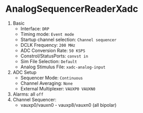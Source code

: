 # AnalogSequencerReaderXadc

1. Basic
    - Interface: `DRP`
    - Timing mode: `Event mode`
    - Startup channel selection: `Channel sequencer`
    - DCLK Frequency: `200 MHz`
    - ADC Conversion Rate: `50 KSPS`
    - Constrol/StatusPorts: `convst in`
    - Sim File Selection: `Default`
    - Analog Stimulus File: `xadc-analog-input`
2. ADC Setup
    - Sequencer Mode: `Continuous`
    - Channel Averaging: `None`
    - External Multiplexer: `VAUXP0 VAUXN0`
3. Alarms: all `off`
4. Channel Sequencer:
    - vauxp0/vauxn0 - vauxp8/vauxn0 (all bipolar)
